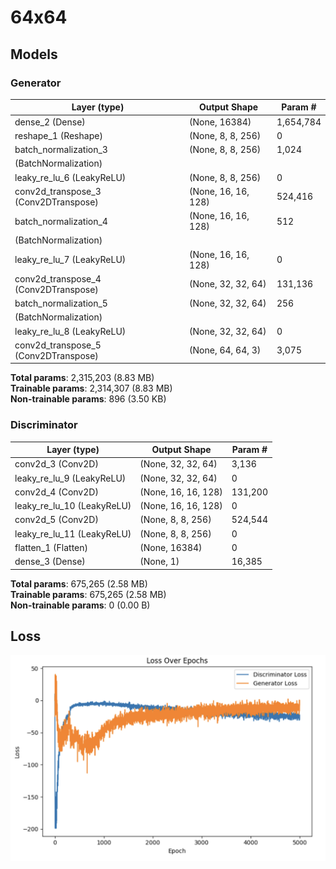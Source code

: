 # 64x64

## Models

### Generator
| Layer (type)                         | Output Shape      | Param #     |
|-------------------------------------|-------------------|-------------|
| dense_2 (Dense)                     | (None, 16384)     | 1,654,784   |
| reshape_1 (Reshape)                 | (None, 8, 8, 256) | 0           |
| batch_normalization_3              | (None, 8, 8, 256) | 1,024       |
| (BatchNormalization)               |                   |             |
| leaky_re_lu_6 (LeakyReLU)          | (None, 8, 8, 256) | 0           |
| conv2d_transpose_3 (Conv2DTranspose)| (None, 16, 16, 128)| 524,416    |
| batch_normalization_4              | (None, 16, 16, 128)| 512         |
| (BatchNormalization)               |                   |             |
| leaky_re_lu_7 (LeakyReLU)          | (None, 16, 16, 128)| 0          |
| conv2d_transpose_4 (Conv2DTranspose)| (None, 32, 32, 64)| 131,136     |
| batch_normalization_5              | (None, 32, 32, 64)| 256         |
| (BatchNormalization)               |                   |             |
| leaky_re_lu_8 (LeakyReLU)          | (None, 32, 32, 64)| 0           |
| conv2d_transpose_5 (Conv2DTranspose)| (None, 64, 64, 3) | 3,075       |

**Total params**: 2,315,203 (8.83 MB)  
**Trainable params**: 2,314,307 (8.83 MB)  
**Non-trainable params**: 896 (3.50 KB)

### Discriminator
| Layer (type)            | Output Shape       | Param #   |
|-------------------------|--------------------|-----------|
| conv2d_3 (Conv2D)       | (None, 32, 32, 64) | 3,136     |
| leaky_re_lu_9 (LeakyReLU)| (None, 32, 32, 64) | 0         |
| conv2d_4 (Conv2D)       | (None, 16, 16, 128)| 131,200   |
| leaky_re_lu_10 (LeakyReLU)| (None, 16, 16, 128)| 0        |
| conv2d_5 (Conv2D)       | (None, 8, 8, 256)  | 524,544   |
| leaky_re_lu_11 (LeakyReLU)| (None, 8, 8, 256) | 0         |
| flatten_1 (Flatten)     | (None, 16384)      | 0         |
| dense_3 (Dense)         | (None, 1)          | 16,385    |

**Total params**: 675,265 (2.58 MB)  
**Trainable params**: 675,265 (2.58 MB)  
**Non-trainable params**: 0 (0.00 B)

## Loss
![64](64.png)